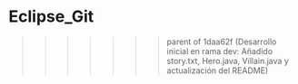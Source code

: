 
# Eclipse_Git
>>>>>>> parent of 1daa62f (Desarrollo inicial en rama dev: Añadido story.txt, Hero.java, Villain.java y actualización del README)
